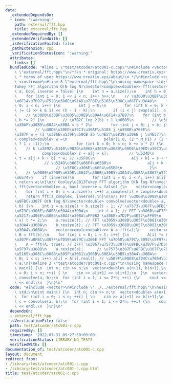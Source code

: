 ```yaml
---
data:
  _extendedDependsOn:
  - icon: ':warning:'
    path: external/fft.hpp
    title: external/fft.hpp
  _extendedRequiredBy: []
  _extendedVerifiedWith: []
  _isVerificationFailed: false
  _pathExtension: cpp
  _verificationStatusIcon: ':warning:'
  attributes:
    links: []
  bundledCode: "#line 1 \"test/atcoder/atc001-c.cpp\"\n#include <vector>\n#line 1\
    \ \"external/fft.hpp\"\n/*!\n * original: https://www.creativ.xyz/fast-fourier-transform/\n\
    \ * terms of use: https://www.creativ.xyz/about/\n */\n#include <complex>\n#include\
    \ <iostream>\n#line 8 \"external/fft.hpp\"\n\nusing namespace std;\n\n// Cooley\u2013\
    Tukey FFT algorithm O(N log N)\nvector<complex<double>> fft(vector<complex<double>>\
    \ a, bool inverse = false) {\n    int n = a.size();\n    int h = 0; // h = log_2(n)\n\
    \    for (int i = 0; 1 << i < n; i++) h++;\n    // \u30D0\u30BF\u30D5\u30E9\u30A4\
    \u6F14\u7B97\u7528\u306E\u914D\u7F6E\u5165\u308C\u66FF\u3048\n    for (int i =\
    \ 0; i < n; i++) {\n        int j = 0;\n        for (int k = 0; k < h; k++) j\
    \ |= (i >> k & 1) << (h - 1 - k);\n        if (i < j) swap(a[i], a[j]);\n    }\n\
    \    // \u30D0\u30BF\u30D5\u30E9\u30A4\u6F14\u7B97\n    for (int b = 1; b < n;\
    \ b *= 2) {\n        // \u7B2C log_2(b) + 1 \u6BB5\n        // \u30D6\u30ED\u30C3\
    \u30AF\u30B5\u30A4\u30BA = b * 2\n        for (int j = 0; j < b; j++) {\n    \
    \        // \u30D6\u30ED\u30C3\u30AF\u5185 j \u500B\u76EE\n            // \u91CD\
    \u307F w = (1 \u306E\u539F\u59CB 2b \u4E57\u6839\u306E j \u4E57)\n           \
    \ complex<double> w =\n                polar(1.0, (2 * M_PI) / (2 * b) * j * (inverse\
    \ ? 1 : -1));\n            for (int k = 0; k < n; k += b * 2) {\n            \
    \    // k \u3092\u5148\u982D\u3068\u3059\u308B\u30D6\u30ED\u30C3\u30AF\n     \
    \           complex<double> s = a[j + k];         // \u524D\n                complex<double>\
    \ t = a[j + k + b] * w; // \u5F8C\n                a[j + k] = s + t;         \
    \            // \u524D\u306E\u66F4\u65B0\n                a[j + k + b] = s - t;\
    \                 // \u5F8C\u306E\u66F4\u65B0\n            }\n        }\n    }\n\
    \    // \u9006\u5909\u63DB\u6642\u306B\u30B5\u30A4\u30BA\u3067\u5272\u308B\u8ABF\
    \u6574\n    if (inverse)\n        for (int i = 0; i < n; i++) a[i] /= n;\n   \
    \ return a;\n}\n// Cooley\u2013Tukey FFT algorithm O(N log N)\nvector<complex<double>>\
    \ fft(vector<double> a, bool inverse = false) {\n    vector<complex<double>> a_complex(a.size());\n\
    \    for (int i = 0; i < a.size(); i++) a_complex[i] = complex<double>(a[i], 0);\n\
    \    return fft(a_complex, inverse);\n}\n\n// FFT \u306B\u3088\u308B\u7573\u307F\
    \u8FBC\u307F O(N log N)\nvector<double> convolve(vector<double> a, vector<double>\
    \ b) {\n    int s = a.size() + b.size() - 1; // \u7573\u307F\u8FBC\u307F\u7D50\
    \u679C\u306E\u30B5\u30A4\u30BA\n    int t = 1; // FFT \u306B\u4F7F\u3046\u914D\
    \u5217\u306E\u30B5\u30A4\u30BA\uFF082 \u306E\u7D2F\u4E57\uFF09\n    while (t <\
    \ s) t *= 2;\n    a.resize(t); // FFT \u3059\u308B\u305F\u3081\u306B\u30EA\u30B5\
    \u30A4\u30BA\n    b.resize(t); // FFT \u3059\u308B\u305F\u3081\u306B\u30EA\u30B5\
    \u30A4\u30BA\n    vector<complex<double>> A = fft(a);\n    vector<complex<double>>\
    \ B = fft(b);\n    for (int i = 0; i < t; i++) {\n        A[i] *= B[i]; // \u7573\
    \u307F\u8FBC\u307F\u7D50\u679C\u306E FFT \u7D50\u679C\u3092\u5F97\u308B\n    }\n\
    \    A = fft(A, true); // IFFT \u3067\u7573\u307F\u8FBC\u307F\u7D50\u679C\u3092\
    \u5F97\u308B\n    a.resize(s);      // \u7573\u307F\u8FBC\u307F\u7D50\u679C\u3092\
    \u5165\u308C\u308B\u305F\u3081\u306B\u30EA\u30B5\u30A4\u30BA\n    for (int i =\
    \ 0; i < s; i++) a[i] = A[i].real(); // \u5B9F\u90E8\u304C\u7B54\u3048\n    return\
    \ a;\n}\n#line 3 \"test/atcoder/atc001-c.cpp\"\n\nusing namespace std;\n\nint\
    \ main() {\n  int n; cin >> n;\n  vector<double> a(n+1), b(n+1);\n  for (int i\
    \ = 0; i < n; ++i) { \n    cin >> a[i+1] >> b[i+1];\n  }\n  vector<double> c =\
    \ convolve(a, b);\n  for (int i = 1; i <= 2*n; ++i) {\n    cout << (int)(c[i]+0.5)\
    \ << endl;\n  }\n}\n"
  code: "#include <vector>\n#include \"../../external/fft.hpp\"\n\nusing namespace\
    \ std;\n\nint main() {\n  int n; cin >> n;\n  vector<double> a(n+1), b(n+1);\n\
    \  for (int i = 0; i < n; ++i) { \n    cin >> a[i+1] >> b[i+1];\n  }\n  vector<double>\
    \ c = convolve(a, b);\n  for (int i = 1; i <= 2*n; ++i) {\n    cout << (int)(c[i]+0.5)\
    \ << endl;\n  }\n}\n"
  dependsOn:
  - external/fft.hpp
  isVerificationFile: false
  path: test/atcoder/atc001-c.cpp
  requiredBy: []
  timestamp: '2022-07-31 09:27:58+09:00'
  verificationStatus: LIBRARY_NO_TESTS
  verifiedWith: []
documentation_of: test/atcoder/atc001-c.cpp
layout: document
redirect_from:
- /library/test/atcoder/atc001-c.cpp
- /library/test/atcoder/atc001-c.cpp.html
title: test/atcoder/atc001-c.cpp
---
```

